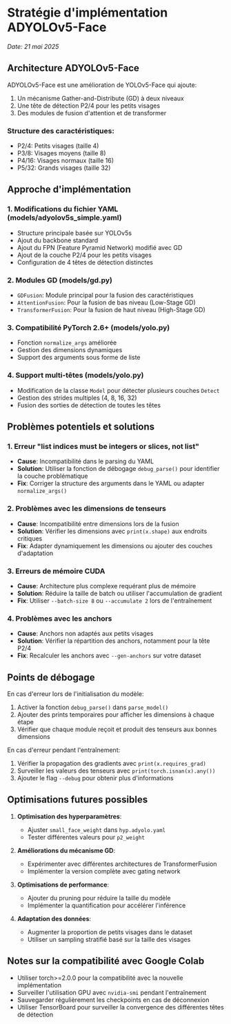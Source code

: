 # Stratégie d'implémentation ADYOLOv5-Face

*Date: 21 mai 2025*

## Architecture ADYOLOv5-Face

ADYOLOv5-Face est une amélioration de YOLOv5-Face qui ajoute:
1. Un mécanisme Gather-and-Distribute (GD) à deux niveaux
2. Une tête de détection P2/4 pour les petits visages
3. Des modules de fusion d'attention et de transformer

### Structure des caractéristiques:
- P2/4: Petits visages (taille 4)
- P3/8: Visages moyens (taille 8) 
- P4/16: Visages normaux (taille 16)
- P5/32: Grands visages (taille 32)

## Approche d'implémentation

### 1. Modifications du fichier YAML (models/adyolov5s_simple.yaml)
- Structure principale basée sur YOLOv5s
- Ajout du backbone standard
- Ajout du FPN (Feature Pyramid Network) modifié avec GD
- Ajout de la couche P2/4 pour les petits visages
- Configuration de 4 têtes de détection distinctes

### 2. Modules GD (models/gd.py)
- `GDFusion`: Module principal pour la fusion des caractéristiques
- `AttentionFusion`: Pour la fusion de bas niveau (Low-Stage GD)
- `TransformerFusion`: Pour la fusion de haut niveau (High-Stage GD)

### 3. Compatibilité PyTorch 2.6+ (models/yolo.py)
- Fonction `normalize_args` améliorée
- Gestion des dimensions dynamiques
- Support des arguments sous forme de liste

### 4. Support multi-têtes (models/yolo.py)
- Modification de la classe `Model` pour détecter plusieurs couches `Detect`
- Gestion des strides multiples (4, 8, 16, 32)
- Fusion des sorties de détection de toutes les têtes

## Problèmes potentiels et solutions

### 1. Erreur "list indices must be integers or slices, not list"
- **Cause**: Incompatibilité dans le parsing du YAML
- **Solution**: Utiliser la fonction de débogage `debug_parse()` pour identifier la couche problématique
- **Fix**: Corriger la structure des arguments dans le YAML ou adapter `normalize_args()`

### 2. Problèmes avec les dimensions de tenseurs
- **Cause**: Incompatibilité entre dimensions lors de la fusion
- **Solution**: Vérifier les dimensions avec `print(x.shape)` aux endroits critiques
- **Fix**: Adapter dynamiquement les dimensions ou ajouter des couches d'adaptation

### 3. Erreurs de mémoire CUDA
- **Cause**: Architecture plus complexe requérant plus de mémoire
- **Solution**: Réduire la taille de batch ou utiliser l'accumulation de gradient
- **Fix**: Utiliser `--batch-size 8` ou `--accumulate 2` lors de l'entraînement

### 4. Problèmes avec les anchors
- **Cause**: Anchors non adaptés aux petits visages
- **Solution**: Vérifier la répartition des anchors, notamment pour la tête P2/4
- **Fix**: Recalculer les anchors avec `--gen-anchors` sur votre dataset

## Points de débogage

En cas d'erreur lors de l'initialisation du modèle:
1. Activer la fonction `debug_parse()` dans `parse_model()`
2. Ajouter des prints temporaires pour afficher les dimensions à chaque étape
3. Vérifier que chaque module reçoit et produit des tenseurs aux bonnes dimensions

En cas d'erreur pendant l'entraînement:
1. Vérifier la propagation des gradients avec `print(x.requires_grad)` 
2. Surveiller les valeurs des tenseurs avec `print(torch.isnan(x).any())`
3. Ajouter le flag `--debug` pour obtenir plus d'informations

## Optimisations futures possibles

1. **Optimisation des hyperparamètres**:
   - Ajuster `small_face_weight` dans `hyp.adyolo.yaml`
   - Tester différentes valeurs pour `p2_weight`

2. **Améliorations du mécanisme GD**:
   - Expérimenter avec différentes architectures de TransformerFusion
   - Implémenter la version complète avec gating network

3. **Optimisations de performance**:
   - Ajouter du pruning pour réduire la taille du modèle
   - Implémenter la quantification pour accélérer l'inférence

4. **Adaptation des données**:
   - Augmenter la proportion de petits visages dans le dataset
   - Utiliser un sampling stratifié basé sur la taille des visages

## Notes sur la compatibilité avec Google Colab

- Utiliser torch>=2.0.0 pour la compatibilité avec la nouvelle implémentation
- Surveiller l'utilisation GPU avec `nvidia-smi` pendant l'entraînement
- Sauvegarder régulièrement les checkpoints en cas de déconnexion
- Utiliser TensorBoard pour surveiller la convergence des différentes têtes de détection
